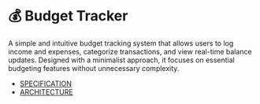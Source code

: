 # 💰 Budget Tracker  

A simple and intuitive budget tracking system that allows users to log income and expenses, categorize transactions, and view real-time balance updates. Designed with a minimalist approach, it focuses on essential budgeting features without unnecessary complexity.  

- [SPECIFICATION](https://github.com/Wareezy/Budget_Tracker/blob/main/SPECIFICATION.md)
- [ARCHITECTURE](https://github.com/Wareezy/Budget_Tracker/blob/main/ARCHITECTURE.md)
